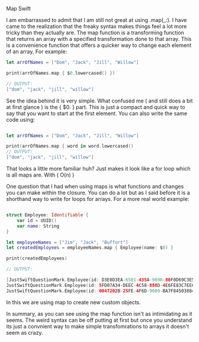 Map Swift 

I am embarrassed to admit that I am still not great at using .map(_:). I have came to the realization that the freaky syntax makes things feel a lot more tricky than they actually are. The map function is a transforming function that returns an array with a specified transformation done to that array. This is a convenience function that offers a quicker way to change each element of an array. For example: 

```swift
let arrOfNames = ["Dom", "Jack", "Jill", "Willow"]

print(arrOfNames.map { $0.lowercased() })

// OUTPUT:
["dom", "jack", "jill", "willow"]
```

See the idea behind it is very simple. What confused me ( and still does a bit at first glance ) is the { $0. } part. This is just a compact and quick way to say that you want to start at the first element. You can also write the same code using: 

```swift

let arrOfNames = ["Dom", "Jack", "Jill", "Willow"]

print(arrOfNames.map { word in word.lowercased() 
// OUTPUT:
["dom", "jack", "jill", "willow"]
```

That looks a little more familiar huh? Just makes it look like a for loop which is all maps are. With ( O(n) )

One question that I had when using maps is what functions and changes you can make within the closure. You can do a lot but as I said before it is a shorthand way to write for loops for arrays. For a more real world example: 

```swift

struct Employee: Identifiable {
    var id = UUID()
    var name: String
}

let employeeNames = ["Jim", "Jack", "Buffort"]
let createdEmployees = employeeNames.map { Employee(name: $0) }

print(createdEmployees)

// OUTPUT: 

[JustSwiftQuestionMark.Employee(id: D3E0D3EA-6501-435A-9898-80F0D69C3E59, name: "Jim"),
JustSwiftQuestionMark.Employee(id: 5FD07A34-DEEC-4C58-888D-4E6FE83C7EEC, name: "Jack"),
JustSwiftQuestionMark.Employee(id: 0047202B-25FE-4F6D-9609-BA7F84503884, name: "Buffort")]

```

In this we are using map to create new custom objects. 

In summary, as you can see using the map function isn't as intimidating as it seems. The weird syntax can be off putting at first but once you understand its just a convnient way to make simple transfomrations to arrays it doesn't seem as crazy. 



